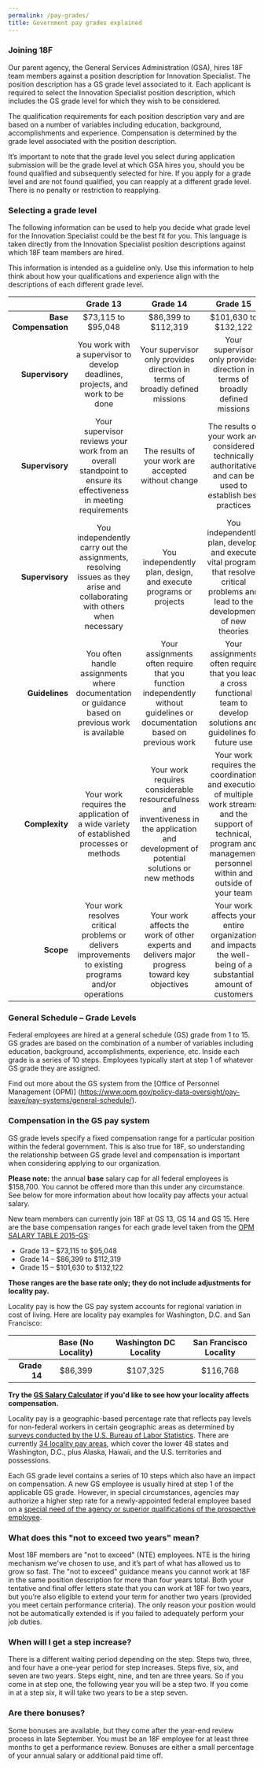```yaml
---
permalink: /pay-grades/
title: Government pay grades explained
---
```

### Joining 18F
Our parent agency, the General Services Administration (GSA), hires 18F team members against a position description for Innovation Specialist. The position description has a GS grade level associated to it. Each applicant is required to select the Innovation Specialist position description, which includes the GS grade level for which they wish to be considered.

The qualification requirements for each position description vary and are based on a number of variables including education, background, accomplishments and experience. Compensation is determined by the grade level associated with the position description.

It’s important to note that the grade level you select during application submission will be the grade level at which GSA hires you, should you be found qualified and subsequently selected for hire. If you apply for a grade level and are not found qualified, you can reapply at a different grade level. There is no penalty or restriction to reapplying.

### Selecting a grade level
The following information can be used to help you decide what grade level for the Innovation Specialist could be the best fit for you. This language is taken directly from the Innovation Specialist position descriptions against which 18F team members are hired.

This information is intended as a guideline only. Use this information to help think about how your qualifications and experience align with the descriptions of each different grade level.

|               | **Grade 13**      |**Grade 14**|**Grade 15**|
| -----------------:|:-------------:| :-----:| :-----:|
| **Base Compensation**     | $73,115 to $95,048 | $86,399 to  $112,319 |$101,630 to $132,122|
| **Supervisory**     | You work with a supervisor to develop deadlines, projects, and work to be done     |  Your supervisor only provides direction in terms of broadly defined missions | Your supervisor only provides direction in terms of broadly defined missions|
| **Supervisory** | Your supervisor reviews your work from an overall standpoint to ensure its effectiveness in meeting requirements    |    The results of your work are accepted without change | The results of your work are considered technically authoritative and can be used to establish best practices|
| **Supervisory**     | You independently carry out the assignments, resolving issues as they arise and collaborating with others when necessary | You independently plan, design, and execute programs or projects | You independently plan, develop, and execute vital programs that resolve critical problems and lead to the development of new theories|
| **Guidelines**     | You often handle assignments where documentation or guidance based on previous work is available      |   Your assignments often require that you function independently without guidelines or documentation based on previous work | Your assignments often require that you lead a cross functional team to develop solutions and guidelines for future use|
| **Complexity** | Your work requires the application of a wide variety of established processes or methods     |  Your work requires considerable resourcefulness and inventiveness in the application and development of potential solutions or new methods | Your work requires the coordination and execution of multiple work streams and the support of technical, program and management personnel within and outside of your team|
| **Scope**     | Your work resolves critical problems or delivers improvements to existing programs and/or operations | Your work affects the work of other experts and delivers major progress toward key objectives | Your work affects your entire organization and impacts the well-being of a substantial amount of customers|

### General Schedule – Grade Levels
Federal employees are hired at a general schedule (GS) grade from 1 to 15. GS grades are based on the combination of a number of variables including education, background, accomplishments, experience, etc. Inside each grade is a series of 10 steps. Employees typically start at step 1 of whatever GS grade they are assigned. 

Find out more about the GS system from the [Office of Personnel Management (OPM)] (https://www.opm.gov/policy-data-oversight/pay-leave/pay-systems/general-schedule/).

### Compensation in the GS pay system
GS grade levels specify a fixed compensation range for a particular position within the federal government. This is also true for 18F, so understanding the relationship between GS grade level and compensation is important when considering applying to our organization.

**Please note:** the annual **base** salary cap for all federal employees is $158,700. You cannot be offered more than this under any circumstance. See below for more information about how locality pay affects your actual salary.

New team members can currently join 18F at GS 13, GS 14 and GS 15. Here are the base compensation ranges for each grade level taken from the [OPM SALARY TABLE 2015-GS](https://www.opm.gov/policy-data-oversight/pay-leave/salaries-wages/salary-tables/15Tables/html/GS.aspx):
- Grade 13 – $73,115 to $95,048
- Grade 14 – $86,399 to $112,319
- Grade 15 – $101,630 to $132,122

**Those ranges are the base rate only; they do not include adjustments for locality pay.** 

Locality pay is how the GS pay system accounts for regional variation in cost of living. Here are locality pay examples for Washington, D.C. and San Francisco:

| |Base (No Locality) |Washington DC Locality | San Francisco Locality |
|---:|:---:|:---:|:---:|
|**Grade 14**| $86,399|$107,325|$116,768|

**Try the [GS Salary Calculator](https://www.opm.gov/policy-data-oversight/pay-leave/salaries-wages/2015/general-schedule-gs-salary-calculator/) if you'd like to see how your locality affects compensation.**

Locality pay is a geographic-based percentage rate that reflects pay levels for non-federal workers in certain geographic areas as determined by [surveys conducted by the U.S. Bureau of Labor Statistics](https://www.opm.gov/policy-data-oversight/pay-leave/salaries-wages/fact-sheets/tabs/bls-data/). There are currently [34 locality pay areas](https://www.opm.gov/policy-data-oversight/pay-leave/salaries-wages/fact-sheets/tabs/locality-pay-areas/), which cover the lower 48 states and Washington, D.C., plus Alaska, Hawaii, and the U.S. territories and possessions.

Each GS grade level contains a series of 10 steps which also have an impact on compensation. A new GS employee is usually hired at step 1 of the applicable GS grade. However, in special circumstances, agencies may authorize a higher step rate for a newly-appointed federal employee based on a [special need of the agency or superior qualifications of the prospective employee](https://www.opm.gov/policy-data-oversight/pay-leave/pay-administration/fact-sheets/superior-qualifications-and-special-needs-pay-setting-authority/).

### What does this "not to exceed two years" mean? 

Most 18F members are "not to exceed" (NTE) employees. NTE is  the hiring mechanism we've chosen to use, and it’s part of what has allowed us to grow so fast. The "not to exceed" guidance means you cannot work at 18F in the same  position description for more than four years total. Both your tentative and final offer letters state that you can work at 18F for two years, but you’re also eligible to extend your term for another two years (provided you meet certain performance criteria). The only reason your position would not be automatically extended is if you failed to adequately perform your job duties.



### When will I get a step increase?

There is a different waiting period depending on the step. Steps two, three, and four have a one-year period for step increases. Steps five, six, and seven are two years. Steps eight, nine, and ten are three years. So if you come in at step one, the following year you will be a step two. If you come in at a step six, it will take two years to be a step seven. 

### Are there bonuses?

Some bonuses are available, but they come after the year-end review process in late September. You must be an 18F employee for at least three months to get a performance review. Bonuses are either a small percentage of your annual salary or additional paid time off. 

